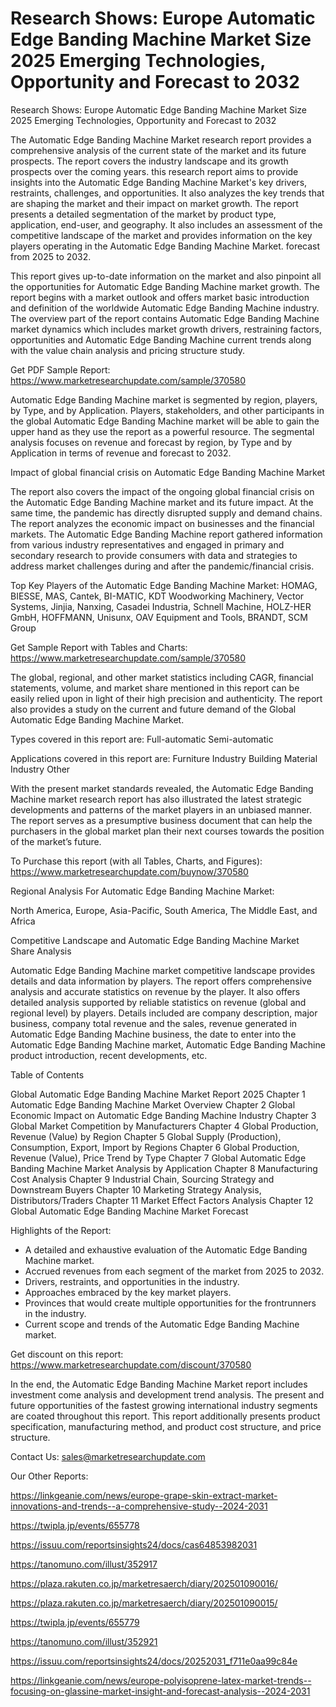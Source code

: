 # Research Shows: Europe Automatic Edge Banding Machine Market Size 2025 Emerging Technologies, Opportunity and Forecast to 2032
Research Shows: Europe Automatic Edge Banding Machine Market Size 2025 Emerging Technologies, Opportunity and Forecast to 2032

The Automatic Edge Banding Machine Market research report provides a comprehensive analysis of the current state of the market and its future prospects. The report covers the industry landscape and its growth prospects over the coming years. this research report aims to provide insights into the Automatic Edge Banding Machine Market's key drivers, restraints, challenges, and opportunities. It also analyzes the key trends that are shaping the market and their impact on market growth. The report presents a detailed segmentation of the market by product type, application, end-user, and geography. It also includes an assessment of the competitive landscape of the market and provides information on the key players operating in the Automatic Edge Banding Machine Market. forecast from 2025 to 2032.

This report gives up-to-date information on the market and also pinpoint all the opportunities for Automatic Edge Banding Machine market growth. The report begins with a market outlook and offers market basic introduction and definition of the worldwide Automatic Edge Banding Machine industry. The overview part of the report contains Automatic Edge Banding Machine market dynamics which includes market growth drivers, restraining factors, opportunities and Automatic Edge Banding Machine current trends along with the value chain analysis and pricing structure study.

Get PDF Sample Report: https://www.marketresearchupdate.com/sample/370580

Automatic Edge Banding Machine market is segmented by region, players, by Type, and by Application. Players, stakeholders, and other participants in the global Automatic Edge Banding Machine market will be able to gain the upper hand as they use the report as a powerful resource. The segmental analysis focuses on revenue and forecast by region, by Type and by Application in terms of revenue and forecast to 2032.

Impact of global financial crisis on Automatic Edge Banding Machine Market

The report also covers the impact of the ongoing global financial crisis on the Automatic Edge Banding Machine market and its future impact. At the same time, the pandemic has directly disrupted supply and demand chains. The report analyzes the economic impact on businesses and the financial markets. The Automatic Edge Banding Machine report gathered information from various industry representatives and engaged in primary and secondary research to provide consumers with data and strategies to address market challenges during and after the pandemic/financial crisis.

Top Key Players of the Automatic Edge Banding Machine Market:
HOMAG, BIESSE, MAS, Cantek, BI-MATIC, KDT Woodworking Machinery, Vector Systems, Jinjia, Nanxing, Casadei Industria, Schnell Machine, HOLZ-HER GmbH, HOFFMANN, Unisunx, OAV Equipment and Tools, BRANDT, SCM Group


Get Sample Report with Tables and Charts: https://www.marketresearchupdate.com/sample/370580

The global, regional, and other market statistics including CAGR, financial statements, volume, and market share mentioned in this report can be easily relied upon in light of their high precision and authenticity. The report also provides a study on the current and future demand of the Global Automatic Edge Banding Machine Market.

Types covered in this report are:
Full-automatic
Semi-automatic


Applications covered in this report are:
Furniture Industry
Building Material Industry
Other


With the present market standards revealed, the Automatic Edge Banding Machine market research report has also illustrated the latest strategic developments and patterns of the market players in an unbiased manner. The report serves as a presumptive business document that can help the purchasers in the global market plan their next courses towards the position of the market’s future.

To Purchase this report (with all Tables, Charts, and Figures): https://www.marketresearchupdate.com/buynow/370580

Regional Analysis For Automatic Edge Banding Machine Market:

North America, Europe, Asia-Pacific, South America, The Middle East, and Africa

Competitive Landscape and Automatic Edge Banding Machine Market Share Analysis

Automatic Edge Banding Machine market competitive landscape provides details and data information by players. The report offers comprehensive analysis and accurate statistics on revenue by the player. It also offers detailed analysis supported by reliable statistics on revenue (global and regional level) by players. Details included are company description, major business, company total revenue and the sales, revenue generated in Automatic Edge Banding Machine business, the date to enter into the Automatic Edge Banding Machine market, Automatic Edge Banding Machine product introduction, recent developments, etc.

Table of Contents

Global Automatic Edge Banding Machine Market Report 2025
Chapter 1 Automatic Edge Banding Machine Market Overview
Chapter 2 Global Economic Impact on Automatic Edge Banding Machine Industry
Chapter 3 Global Market Competition by Manufacturers
Chapter 4 Global Production, Revenue (Value) by Region
Chapter 5 Global Supply (Production), Consumption, Export, Import by Regions
Chapter 6 Global Production, Revenue (Value), Price Trend by Type
Chapter 7 Global Automatic Edge Banding Machine Market Analysis by Application
Chapter 8 Manufacturing Cost Analysis
Chapter 9 Industrial Chain, Sourcing Strategy and Downstream Buyers
Chapter 10 Marketing Strategy Analysis, Distributors/Traders
Chapter 11 Market Effect Factors Analysis
Chapter 12 Global Automatic Edge Banding Machine Market Forecast

Highlights of the Report:

- A detailed and exhaustive evaluation of the Automatic Edge Banding Machine market.
- Accrued revenues from each segment of the market from 2025 to 2032.
- Drivers, restraints, and opportunities in the industry.
- Approaches embraced by the key market players.
- Provinces that would create multiple opportunities for the frontrunners in the industry.
- Current scope and trends of the Automatic Edge Banding Machine market.

Get discount on this report: https://www.marketresearchupdate.com/discount/370580

In the end, the Automatic Edge Banding Machine Market report includes investment come analysis and development trend analysis. The present and future opportunities of the fastest growing international industry segments are coated throughout this report. This report additionally presents product specification, manufacturing method, and product cost structure, and price structure.

Contact Us:
sales@marketresearchupdate.com

Our Other Reports:

https://linkgeanie.com/news/europe-grape-skin-extract-market-innovations-and-trends--a-comprehensive-study--2024-2031

https://twipla.jp/events/655778

https://issuu.com/reportsinsights24/docs/cas64853982031

https://tanomuno.com/illust/352917

https://plaza.rakuten.co.jp/marketresaerch/diary/202501090016/

https://plaza.rakuten.co.jp/marketresaerch/diary/202501090015/

https://twipla.jp/events/655779

https://tanomuno.com/illust/352921

https://issuu.com/reportsinsights24/docs/20252031_f711e0aa99c84e

https://linkgeanie.com/news/europe-polyisoprene-latex-market-trends--focusing-on-glassine-market-insight-and-forecast-analysis--2024-2031
